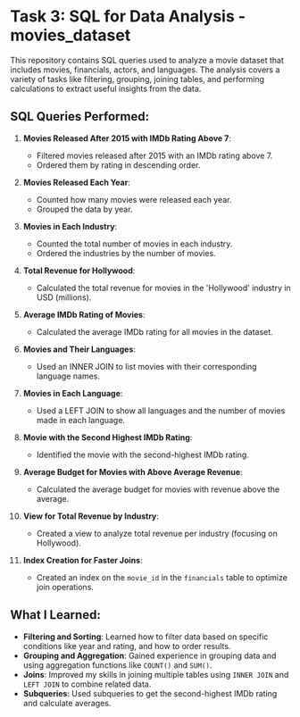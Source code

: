 # Task 3: SQL for Data Analysis - movies_dataset

This repository contains SQL queries used to analyze a movie dataset that includes movies, financials, actors, and languages. The analysis covers a variety of tasks like filtering, grouping, joining tables, and performing calculations to extract useful insights from the data.

## SQL Queries Performed:

1. **Movies Released After 2015 with IMDb Rating Above 7**: 
   - Filtered movies released after 2015 with an IMDb rating above 7.
   - Ordered them by rating in descending order.

2. **Movies Released Each Year**:
   - Counted how many movies were released each year.
   - Grouped the data by year.

3. **Movies in Each Industry**:
   - Counted the total number of movies in each industry.
   - Ordered the industries by the number of movies.

4. **Total Revenue for Hollywood**:
   - Calculated the total revenue for movies in the 'Hollywood' industry in USD (millions).

5. **Average IMDb Rating of Movies**:
   - Calculated the average IMDb rating for all movies in the dataset.

6. **Movies and Their Languages**:
   - Used an INNER JOIN to list movies with their corresponding language names.

7. **Movies in Each Language**:
   - Used a LEFT JOIN to show all languages and the number of movies made in each language.

8. **Movie with the Second Highest IMDb Rating**:
   - Identified the movie with the second-highest IMDb rating.

9. **Average Budget for Movies with Above Average Revenue**:
   - Calculated the average budget for movies with revenue above the average.

10. **View for Total Revenue by Industry**:
    - Created a view to analyze total revenue per industry (focusing on Hollywood).
   
11. **Index Creation for Faster Joins**:
    - Created an index on the `movie_id` in the `financials` table to optimize join operations.

## What I Learned:

- **Filtering and Sorting**: Learned how to filter data based on specific conditions like year and rating, and how to order results.
- **Grouping and Aggregation**: Gained experience in grouping data and using aggregation functions like `COUNT()` and `SUM()`.
- **Joins**: Improved my skills in joining multiple tables using `INNER JOIN` and `LEFT JOIN` to combine related data.
- **Subqueries**: Used subqueries to get the second-highest IMDb rating and calculate averages.
